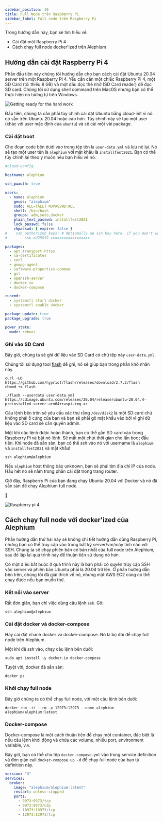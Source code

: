 ```yaml
---
sidebar_position: 30
title: Full Node trên Raspberry Pi
sidebar_label: Full node trên Raspberry Pi
---
```


Trong hướng dẫn này, bạn sẽ tìm hiểu về:

- Cài đặt một Raspberry Pi 4
- Cách chạy full node docker'ized trên Alephium 

## Hướng dẫn cài đặt Raspberry Pi 4

Phần đầu tiên này chúng tôi hướng dẫn cho bạn cách cài đặt Ubuntu 20.04 server trên một Raspberry Pi 4.
Yêu cần cần một chiếc Raspberry Pi 4, một SD Card (tối thiểu 8 GB) và một đầu đọc thẻ nhớ (SD Card reader) để đọc SD card. Chúng tôi sử dụng shell command trên MacOS nhưng  bạn có thể thực hiện nó tương tự trên Windows.

![Getting ready for the hard work](media/flashing.jpeg)

Đầu tiên, chúng ta cần phải tùy chỉnh cài đặt Ubuntu bằng  cloud-init vì nó có sẳn trên Ubuntu 20.04 hoặc cao hơn.
Tùy chỉnh này sẽ tạo một user (khác với user mặc định của `ubuntu`) và sẽ cài một vài package.

### Cài đặt boot

Cho đoạn code bên dưới vào trong tệp tên là `user-data.yml` và lưu nó lại. Nó sẽ tạo một user tên là `alephium` với mật khẩu là `installfest2021`.
Bạn có thể tùy chỉnh lại theo ý muốn nếu bạn hiểu về nó.

```yaml
#cloud-config

hostname: alephium

ssh_pwauth: true

users:
  - name: alephium
    gecos: "alephium"
    sudo: ALL=(ALL) NOPASSWD:ALL
    shell: /bin/bash
    groups: adm,sudo,docker
    plain_text_passwd: installfest2021
    lock_passwd: false
    chpasswd: { expire: false }
#    ssh_authorized_keys: # Optionally ad ssh key here, if you don't want the password.
#      - ssh-ed25519 xxxxxxxxxxxxxxxxxx

packages:
  - apt-transport-https
  - ca-certificates
  - curl
  - gnupg-agent
  - software-properties-common
  - git
  - openssh-server
  - docker.io
  - docker-compose

runcmd:
  - systemctl start docker
  - systemctl enable docker

package_update: true
package_upgrade: true

power_state:
  mode: reboot
```

### Ghi vào SD Card

Bây giờ, chúng ta sẽ ghi dữ liệu vào SD Card có chứ tệp này `user-data.yml`.

Chúng tôi sử dụng tool [flash](https://github.com/hypriot/flash/) để ghi, nó sẽ giúp bạn trong phần khó nhằn này.

```shell
curl -LO https://github.com/hypriot/flash/releases/download/2.7.2/flash
chmod +x flash

./flash --userdata user-data.yml https://cdimage.ubuntu.com/releases/20.04/release/ubuntu-20.04.4-preinstalled-server-arm64+raspi.img.xz
```

Câu lệnh bên trên sẽ yêu cầu xác thự rằng `/dev/disk2` là một SD card chứ không phải ổ cứng của bạn và bạn sẽ phải gõ mật khẩu vào bởi vì ghi dữ liệu vào SD card sẽ cần quyền admin.

Một khi câu lệnh được hoàn thành, bạn có thể gắn SD card vào trong Raspberry Pi và bật nó lênh.
Sẽ mất một chút thời gian cho lần boot đầu tiên.
Khi node đã sẳn sàn, bạn có thể ssh vào nó với username là `alephium` và `installfest2021` và mật khẩu!

```shell
ssh alephium@alephium
```

Nếu `alephium` host thông báo unknown, bạn sẽ phải tìm địa chỉ IP của node. Hầu hết nó sẽ nằm trong phần cài đặt trong trang router.

Giờ đây, Raspberry Pi của bạn đang chạy Ubuntu 20.04 với Docker và nó đã sẳn sàn để chạy Alephium full node.

🚀

![Raspberry pi 4](media/pies.jpeg)

## Cách chạy full node với docker'ized của Alephium 

Phần hướng dẫn thứ hai này sẽ không chi tiết hướng dẫn dùng Raspberry Pi, nhưng bạn có thể truy cập vào trong bất kỳ server/vm/máy tính nào với SSH. Chúng ta sẽ chạy phiên bản cơ bản nhất của full node trên Alephium, sau đó lặp lại quá trình này để thuận tiện sử dụng nó hơn.

Có một điều bắt buộc ở quá trình này là bạn phải có quyền  truy cập SSH vào server và phiên bản Ubuntu phải là 20.04 trở lên. Ở phần hướng dẫn bên trên, chúng tôi đã giải thích về nó, nhưng một AWS EC2 cũng có thể chạy được nếu bạn muốn thử.

### Kết nối vào server

Rất đơn giản, bạn chỉ việc dùng câu lệnh `ssh`. Gõ:

```shell
ssh alephium@alephium
```

### Cài đặt docker và docker-compose

Hãy cài đặt nhanh docker và docker-compose. Nó là bộ đôi để chạy full node trên Alephium.

Một khi đã ssh vào, chạy câu lệnh bên dưới:

```shell
sudo apt install -y docker.io docker-compose
```

Tuyệt vời, docker đã sẳn sàn:

```shell
docker ps
```

### Khởi chạy full node

Bây giờ chúng ta có thể chạy full node, với một câu lệnh bên dưới:

```shell
docker run -it --rm -p 12973:12973 --name alephium alephium/alephium:latest
```

### Docker-compose

Docker-compose là một cách thuận tiện để chạy một container, đặc biệt là nếu câu lệnh khởi động và chứa các volume, nhiều port, environment variable, v.v.

Bây giờ, bạn có thể cho tệp `docker-compose.yml` vào trong service definition và đơn giản call `docker-compose up -d` để chạy full node của bạn từ definition này.

```yaml
version: "3"
services:
  broker:
    image: "alephium/alephium:latest"
    restart: unless-stopped
    ports:
      - 9973:9973/tcp
      - 9973:9973/udp
      - 10973:10973/tcp
      - 12973:12973/tcp
```
